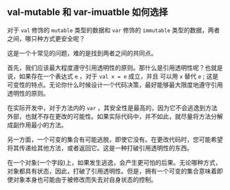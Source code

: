 ## val-mutable 和 var-imuatble 如何选择

对于 `val` 修饰的 `mutable` 类型的数据和 `var` 修饰的 `immutable` 类型的数据，两者之间，哪只种方式更安全呢？

这是一个十常见的问题，难的是找到两者之间的共同点。

首先，我们应该最大程度遵守引用透明性的原则。那什么是引用透明性呢？也就是说，如果存在一个表达式 `e` ，对于 `val x = e` 成立，并且 可以用 `x` 替代 `e` ; 这是可变性的特点。无论你什么时候设计一个代码决策，最好能够最大限度地遵守引用透明性的原则。

在实际开发中，对于方法内的 `var` ，其安全性是最高的，因为它不会逃逸到方法外部，也就不存在更改的可能性。如果实际代码中，并不如此，就尽量将方法分解成副作用最小的方法。

另一方面，一个可变的集合有可能逃脱，即使它没有。在更改代码时，您可能希望将其传递给其他方法，或者返回它。这是一种打破引用透明性的东西。

在一个对象(一个字段)上，如果发生逃逸，会产生更可怕的后果。无论哪种方式，对象都具有状态，因此，打破了引用透明性。但是，拥有一个可变的集合意味着即使对象本身也可能由于被修改而失去对自身状态的控制。